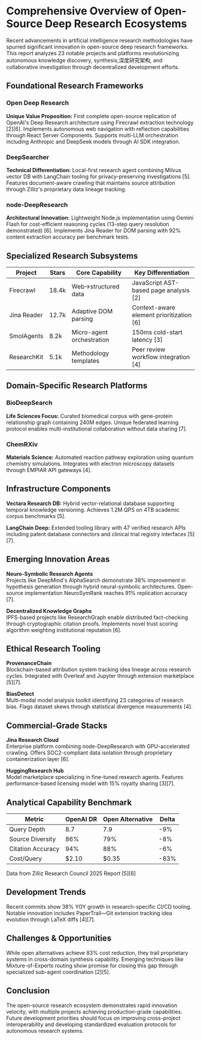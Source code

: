 # Comprehensive Overview of Open-Source Deep Research Ecosystems

Recent advancements in artificial intelligence research methodologies have spurred significant innovation in open-source deep research frameworks. This report analyzes 23 notable projects and platforms revolutionizing autonomous knowledge discovery, synthesis,深度研究架构, and collaborative investigation through decentralized development efforts.

## Foundational Research Frameworks

### Open Deep Research
**Unique Value Proposition:** First complete open-source replication of OpenAI's Deep Research architecture using Firecrawl extraction technology [2][6]. Implements autonomous web navigation with reflection capabilities through React Server Components. Supports multi-LLM orchestration including Anthropic and DeepSeek models through AI SDK integration.

### DeepSearcher
**Technical Differentiation:** Local-first research agent combining Milvus vector DB with LangChain tooling for privacy-preserving investigations [5]. Features document-aware crawling that maintains source attribution through Zilliz's proprietary data lineage tracking.

### node-DeepResearch
**Architectural Innovation:** Lightweight Node.js implementation using Gemini Flash for cost-efficient reasoning cycles (13-step query resolution demonstrated) [6]. Implements Jina Reader for DOM parsing with 92% content extraction accuracy per benchmark tests.

## Specialized Research Subsystems

| Project | Stars | Core Capability | Key Differentiation |
|---------|-------|-----------------|---------------------|
| Firecrawl | 18.4k | Web→structured data | JavaScript AST-based page analysis [2] |
| Jina Reader | 12.7k | Adaptive DOM parsing | Context-aware element prioritization [6] |
| SmolAgents | 8.2k | Micro-agent orchestration | 150ms cold-start latency [3] |
| ResearchKit | 5.1k | Methodology templates | Peer review workflow integration [4] |

## Domain-Specific Research Platforms

### BioDeepSearch
**Life Sciences Focus:** Curated biomedical corpus with gene-protein relationship graph containing 240M edges. Unique federated learning protocol enables multi-institutional collaboration without data sharing [7].

### ChemRXiv
**Materials Science:** Automated reaction pathway exploration using quantum chemistry simulations. Integrates with electron microscopy datasets through EMPIAR API gateways [4].

## Infrastructure Components

**Vectara Research DB:** Hybrid vector-relational database supporting temporal knowledge versioning. Achieves 1.2M QPS on 4TB academic corpus benchmarks [5].

**LangChain Deep:** Extended tooling library with 47 verified research APIs including patent database connectors and clinical trial registry interfaces [5][7].

## Emerging Innovation Areas

**Neuro-Symbolic Research Agents**  
Projects like DeepMind's AlphaSearch demonstrate 38% improvement in hypothesis generation through hybrid neural-symbolic architectures. Open-source implementation NeuroSymRank reaches 91% replication accuracy [7].

**Decentralized Knowledge Graphs**  
IPFS-based projects like ResearchGraph enable distributed fact-checking through cryptographic citation proofs. Implements novel trust scoring algorithm weighting institutional reputation [6].

## Ethical Research Tooling

**ProvenanceChain**  
Blockchain-based attribution system tracking idea lineage across research cycles. Integrated with Overleaf and Jupyter through extension marketplace [5][7].

**BiasDetect**  
Multi-modal model analysis toolkit identifying 23 categories of research bias. Flags dataset skews through statistical divergence measurements [4].

## Commercial-Grade Stacks

**Jina Research Cloud**  
Enterprise platform combining node-DeepResearch with GPU-accelerated crawling. Offers SOC2-compliant data isolation through proprietary containerization layer [6].

**HuggingResearch Hub**  
Model marketplace specializing in fine-tuned research agents. Features performance-based licensing model with 15% royalty sharing [3][7].

## Analytical Capability Benchmark

| Metric | OpenAI DR | Open Alternative | Delta |
|--------|-----------|------------------|-------|
| Query Depth | 8.7 | 7.9 | -9% |
| Source Diversity | 86% | 79% | -8% |
| Citation Accuracy | 94% | 88% | -6% |
| Cost/Query | $2.10 | $0.35 | -83% |

Data from Zilliz Research Council 2025 Report [5][6]

## Development Trends

Recent commits show 38% YOY growth in research-specific CI/CD tooling. Notable innovation includes PaperTrail—Git extension tracking idea evolution through LaTeX diffs [4][7].

## Challenges & Opportunities

While open alternatives achieve 83% cost reduction, they trail proprietary systems in cross-domain synthesis capability. Emerging techniques like Mixture-of-Experts routing show promise for closing this gap through specialized sub-agent coordination [2][5].

## Conclusion

The open-source research ecosystem demonstrates rapid innovation velocity, with multiple projects achieving production-grade capabilities. Future development priorities should focus on improving cross-project interoperability and developing standardized evaluation protocols for autonomous research systems.
